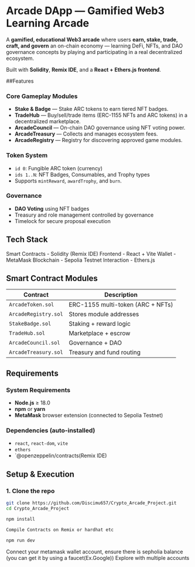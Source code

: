 # Arcade DApp — Gamified Web3 Learning Arcade

A **gamified, educational Web3 arcade** where users **earn, stake, trade, craft, and govern** an on-chain economy — learning DeFi, NFTs, and DAO governance concepts by playing and participating in a real decentralized ecosystem.

Built with **Solidity**, **Remix IDE**, and a **React + Ethers.js frontend**.

##Features

###  Core Gameplay Modules

- **Stake & Badge** — Stake ARC tokens to earn tiered NFT badges.
- **TradeHub** — Buy/sell/trade items (ERC-1155 NFTs and ARC tokens) in a decentralized marketplace.
- **ArcadeCouncil** — On-chain DAO governance using NFT voting power.
- **ArcadeTreasury** — Collects and manages ecosystem fees.
- **ArcadeRegistry** — Registry for discovering approved game modules.

### Token System
  - `id 0`: Fungible ARC token (currency)  
  - `ids 1..N`: NFT Badges, Consumables, and Trophy types  
  - Supports `mintReward`, `awardTrophy`, and `burn`.

###  Governance
- **DAO Voting** using NFT badges  
- Treasury and role management controlled by governance  
- Timelock for secure proposal execution  

## Tech Stack
 
Smart Contracts - Solidity (Remix IDE)
Frontend - React + Vite
Wallet -  MetaMask
Blockchain - Sepolia Testnet
Interaction - Ethers.js


## Smart Contract Modules

| Contract | Description |
|-----------|--------------|
| `ArcadeToken.sol` | ERC-1155 multi-token (ARC + NFTs) |
| `ArcadeRegistry.sol` | Stores module addresses |
| `StakeBadge.sol` | Staking + reward logic |
| `TradeHub.sol` | Marketplace + escrow |
| `ArcadeCouncil.sol` | Governance + DAO |
| `ArcadeTreasury.sol` | Treasury and fund routing |


##  Requirements
###  System Requirements
- **Node.js** ≥ 18.0  
- **npm** or **yarn**
- **MetaMask** browser extension (connected to Sepolia Testnet)

###  Dependencies (auto-installed)
- `react`, `react-dom`, `vite`
- `ethers`
- `@openzeppelin/contracts(Remix IDE)

##  Setup & Execution

### 1. Clone the repo
```bash
git clone https://github.com/Discimu657/Crypto_Arcade_Project.git
cd Crypto_Arcade_Project

npm install

Compile Contracts on Remix or hardhat etc

npm run dev
```
Connect your metamask wallet account, ensure there is sepholia balance (you can get it by using a faucet(Ex.Google))
Explore with multiple accounts

 
